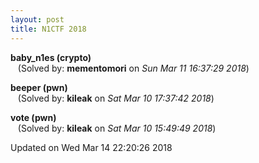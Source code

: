 ```yaml
---
layout: post
title: N1CTF 2018
---
```


<!--break-->

**baby_n1es (crypto)**  
&nbsp;&nbsp;&nbsp;(Solved by: **mementomori** on _Sun Mar 11 16:37:29 2018_)  
  
**beeper (pwn)**  
&nbsp;&nbsp;&nbsp;(Solved by: **kileak** on _Sat Mar 10 17:37:42 2018_)  
  
**vote (pwn)**  
&nbsp;&nbsp;&nbsp;(Solved by: **kileak** on _Sat Mar 10 15:49:49 2018_)  
  


Updated on Wed Mar 14 22:20:26 2018
